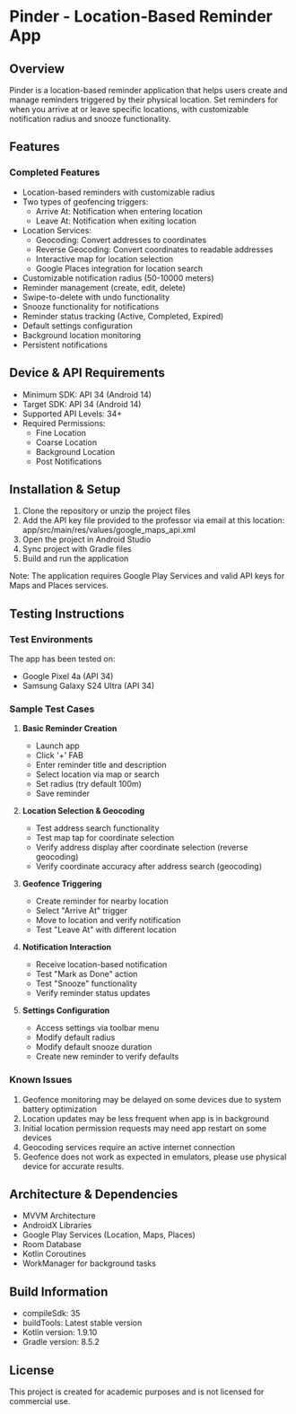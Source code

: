 # Pinder - Location-Based Reminder App

## Overview
Pinder is a location-based reminder application that helps users create and manage reminders triggered by their physical location. Set reminders for when you arrive at or leave specific locations, with customizable notification radius and snooze functionality.

## Features
### Completed Features
- Location-based reminders with customizable radius
- Two types of geofencing triggers:
  - Arrive At: Notification when entering location
  - Leave At: Notification when exiting location
- Location Services:
  - Geocoding: Convert addresses to coordinates
  - Reverse Geocoding: Convert coordinates to readable addresses
  - Interactive map for location selection
  - Google Places integration for location search
- Customizable notification radius (50-10000 meters)
- Reminder management (create, edit, delete)
- Swipe-to-delete with undo functionality
- Snooze functionality for notifications
- Reminder status tracking (Active, Completed, Expired)
- Default settings configuration
- Background location monitoring
- Persistent notifications

## Device & API Requirements
- Minimum SDK: API 34 (Android 14)
- Target SDK: API 34 (Android 14)
- Supported API Levels: 34+
- Required Permissions:
  - Fine Location
  - Coarse Location
  - Background Location
  - Post Notifications

## Installation & Setup
1. Clone the repository or unzip the project files
2. Add the API key file provided to the professor via email at this location: app/src/main/res/values/google_maps_api.xml
3. Open the project in Android Studio
4. Sync project with Gradle files
5. Build and run the application

Note: The application requires Google Play Services and valid API keys for Maps and Places services.

## Testing Instructions
### Test Environments
The app has been tested on:
- Google Pixel 4a (API 34)
- Samsung Galaxy S24 Ultra (API 34)

### Sample Test Cases
1. **Basic Reminder Creation**
   - Launch app
   - Click '+' FAB
   - Enter reminder title and description
   - Select location via map or search
   - Set radius (try default 100m)
   - Save reminder

2. **Location Selection & Geocoding**
   - Test address search functionality
   - Test map tap for coordinate selection
   - Verify address display after coordinate selection (reverse geocoding)
   - Verify coordinate accuracy after address search (geocoding)

3. **Geofence Triggering**
   - Create reminder for nearby location
   - Select "Arrive At" trigger
   - Move to location and verify notification
   - Test "Leave At" with different location

4. **Notification Interaction**
   - Receive location-based notification
   - Test "Mark as Done" action
   - Test "Snooze" functionality
   - Verify reminder status updates

5. **Settings Configuration**
   - Access settings via toolbar menu
   - Modify default radius
   - Modify default snooze duration
   - Create new reminder to verify defaults

### Known Issues
1. Geofence monitoring may be delayed on some devices due to system battery optimization
2. Location updates may be less frequent when app is in background
3. Initial location permission requests may need app restart on some devices
4. Geocoding services require an active internet connection
5. Geofence does not work as expected in emulators, please use physical device for accurate results.

## Architecture & Dependencies
- MVVM Architecture
- AndroidX Libraries
- Google Play Services (Location, Maps, Places)
- Room Database
- Kotlin Coroutines
- WorkManager for background tasks

## Build Information
- compileSdk: 35
- buildTools: Latest stable version
- Kotlin version: 1.9.10
- Gradle version: 8.5.2

## License
This project is created for academic purposes and is not licensed for commercial use.
